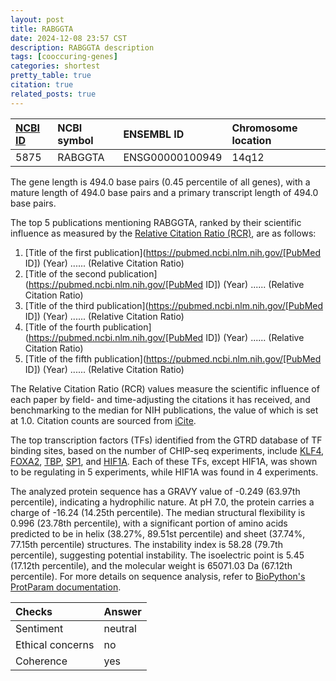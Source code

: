 ```yaml
---
layout: post
title: RABGGTA
date: 2024-12-08 23:57 CST
description: RABGGTA description
tags: [cooccuring-genes]
categories: shortest
pretty_table: true
citation: true
related_posts: true
---
```




| [NCBI ID](https://www.ncbi.nlm.nih.gov/gene/5875) | NCBI symbol | ENSEMBL ID | Chromosome location |
| :-------- | :------- | :-------- | :------- |
| 5875  | RABGGTA | ENSG00000100949 | 14q12 |



The gene length is 494.0 base pairs (0.45 percentile of all genes), with a mature length of 494.0 base pairs and a primary transcript length of 494.0 base pairs.





The top 5 publications mentioning RABGGTA, ranked by their scientific influence as measured by the [Relative Citation Ratio (RCR)](https://journals.plos.org/plosbiology/article?id=10.1371/journal.pbio.1002541), are as follows:

1. [Title of the first publication](https://pubmed.ncbi.nlm.nih.gov/[PubMed ID]) (Year) ...... (Relative Citation Ratio)
2. [Title of the second publication](https://pubmed.ncbi.nlm.nih.gov/[PubMed ID]) (Year) ...... (Relative Citation Ratio)
3. [Title of the third publication](https://pubmed.ncbi.nlm.nih.gov/[PubMed ID]) (Year) ...... (Relative Citation Ratio)
4. [Title of the fourth publication](https://pubmed.ncbi.nlm.nih.gov/[PubMed ID]) (Year) ...... (Relative Citation Ratio)
5. [Title of the fifth publication](https://pubmed.ncbi.nlm.nih.gov/[PubMed ID]) (Year) ...... (Relative Citation Ratio)

The Relative Citation Ratio (RCR) values measure the scientific influence of each paper by field- and time-adjusting the citations it has received, and benchmarking to the median for NIH publications, the value of which is set at 1.0. Citation counts are sourced from [iCite](https://icite.od.nih.gov).





The top transcription factors (TFs) identified from the GTRD database of TF binding sites, based on the number of CHIP-seq experiments, include [KLF4](https://www.ncbi.nlm.nih.gov/gene/9314), [FOXA2](https://www.ncbi.nlm.nih.gov/gene/3170), [TBP](https://www.ncbi.nlm.nih.gov/gene/6908), [SP1](https://www.ncbi.nlm.nih.gov/gene/6667), and [HIF1A](https://www.ncbi.nlm.nih.gov/gene/3091). Each of these TFs, except HIF1A, was shown to be regulating in 5 experiments, while HIF1A was found in 4 experiments.











The analyzed protein sequence has a GRAVY value of -0.249 (63.97th percentile), indicating a hydrophilic nature. At pH 7.0, the protein carries a charge of -16.24 (14.25th percentile). The median structural flexibility is 0.996 (23.78th percentile), with a significant portion of amino acids predicted to be in helix (38.27%, 89.51st percentile) and sheet (37.74%, 77.15th percentile) structures. The instability index is 58.28 (79.7th percentile), suggesting potential instability. The isoelectric point is 5.45 (17.12th percentile), and the molecular weight is 65071.03 Da (67.12th percentile). For more details on sequence analysis, refer to [BioPython's ProtParam documentation](https://biopython.org/docs/1.75/api/Bio.SeqUtils.ProtParam.html).



| Checks    | Answer |
| :-------- | :------- |
| Sentiment  | neutral   |
| Ethical concerns | no     |
| Coherence    | yes    |